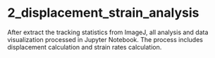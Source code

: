# 2_displacement_strain_analysis
After extract the tracking statistics from ImageJ, all analysis and data visualization processed in Jupyter Notebook. The process includes displacement calculation and strain rates calculation.
